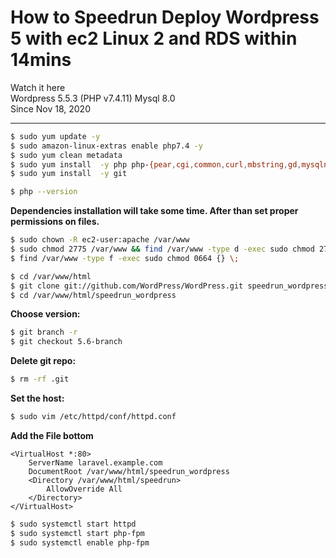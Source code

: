 # How to Speedrun Deploy Wordpress 5 with ec2 Linux 2 and RDS within 14mins
Watch it here      
Wordpress 5.5.3 (PHP v7.4.11) Mysql 8.0  
Since Nov 18, 2020  

---  
```sh
$ sudo yum update -y  
$ sudo amazon-linux-extras enable php7.4 -y  
$ sudo yum clean metadata  
$ sudo yum install  -y php php-{pear,cgi,common,curl,mbstring,gd,mysqlnd,gettext,bcmath,json,xml,fpm,intl,zip,imap}  
$ sudo yum install  -y git  

$ php --version  
```
**Dependencies installation will take some time. After than set proper permissions on files.**  
```sh
$ sudo chown -R ec2-user:apache /var/www  
$ sudo chmod 2775 /var/www && find /var/www -type d -exec sudo chmod 2775 {} \;  
$ find /var/www -type f -exec sudo chmod 0664 {} \;  

$ cd /var/www/html  
$ git clone git://github.com/WordPress/WordPress.git speedrun_wordpress  
$ cd /var/www/html/speedrun_wordpress 
```

**Choose version:**  
```sh
$ git branch -r
$ git checkout 5.6-branch
```

**Delete git repo:**  
```sh
$ rm -rf .git
```

**Set the host:**  
```sh
$ sudo vim /etc/httpd/conf/httpd.conf   
```

**Add the File bottom**  

```blade
<VirtualHost *:80>  
	ServerName laravel.example.com  
	DocumentRoot /var/www/html/speedrun_wordpress   
	<Directory /var/www/html/speedrun>  
		AllowOverride All  
	</Directory>  
</VirtualHost>  
```  

```sh
$ sudo systemctl start httpd  
$ sudo systemctl start php-fpm  
$ sudo systemctl enable php-fpm  
```
